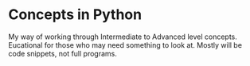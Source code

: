 # Concepts in Python
My way of working through Intermediate to Advanced level concepts.
Eucational for those who may need something to look at.
Mostly will be code snippets, not full programs.
